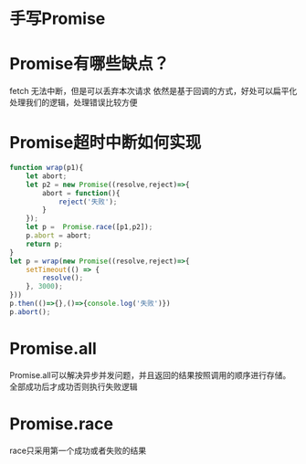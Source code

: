 # 手写Promise

# Promise有哪些缺点？
fetch 无法中断，但是可以丢弃本次请求 依然是基于回调的方式，好处可以扁平化处理我们的逻辑，处理错误比较方便

# Promise超时中断如何实现
```js
function wrap(p1){
    let abort;
    let p2 = new Promise((resolve,reject)=>{
        abort = function(){
            reject('失败');
        }
    });
    let p =  Promise.race([p1,p2]);
    p.abort = abort;
    return p;
}
let p = wrap(new Promise((resolve,reject)=>{
    setTimeout(() => {
        resolve();  
    }, 3000);
}))
p.then(()=>{},()=>{console.log('失败')})
p.abort();
```

# Promise.all
Promise.all可以解决异步并发问题，并且返回的结果按照调用的顺序进行存储。全部成功后才成功否则执行失败逻辑

# Promise.race
race只采用第一个成功或者失败的结果